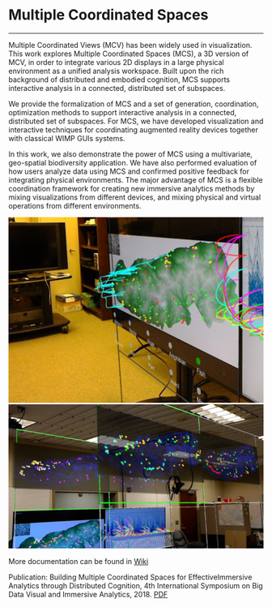 # Multiple Coordinated Spaces
---------------------------

Multiple Coordinated Views (MCV) has been widely used in visualization.
This work explores Multiple Coordinated Spaces (MCS), a 3D version of MCV, in order to integrate various 2D displays in a large physical environment as a unified analysis workspace.
Built upon the rich background of distributed and embodied cognition, MCS supports interactive analysis in a connected, distributed set of subspaces.

We provide the formalization of MCS and a set of generation, coordination, optimization methods to support interactive analysis in a connected, distributed set of subspaces.
For MCS, we have developed visualization and interactive techniques for coordinating augmented reality devices together with classical WIMP GUIs systems.

In this work, we also demonstrate the power of MCS using a multivariate, geo-spatial biodiversity application.
We have also performed evaluation of how users analyze data using MCS and confirmed positive feedback for integrating physical environments.
The major advantage of MCS is a flexible coordination framework for creating new immersive analytics methods by mixing visualizations from different devices, and mixing physical and virtual operations from different environments.

![1](https://github.com/ImmersiveAnalyticsUNCC/Multiple-Coordinated-Spaces/blob/master/edge_bundle.jpg)
![2](https://github.com/ImmersiveAnalyticsUNCC/Multiple-Coordinated-Spaces/blob/master/CS1_DistributionGrouping.jpg)

More documentation can be found in [Wiki](https://github.com/ImmersiveAnalyticsUNCC/Multiple-Coordinated-Spaces/wiki)

Publication: Building Multiple Coordinated Spaces for EffectiveImmersive Analytics through Distributed Cognition, 4th International Symposium on Big Data Visual and Immersive Analytics, 2018. [PDF](https://github.com/ImmersiveAnalyticsUNCC/Multiple-Coordinated-Spaces-for-Analytics/blob/master/MCS18%20(1).pdf)

